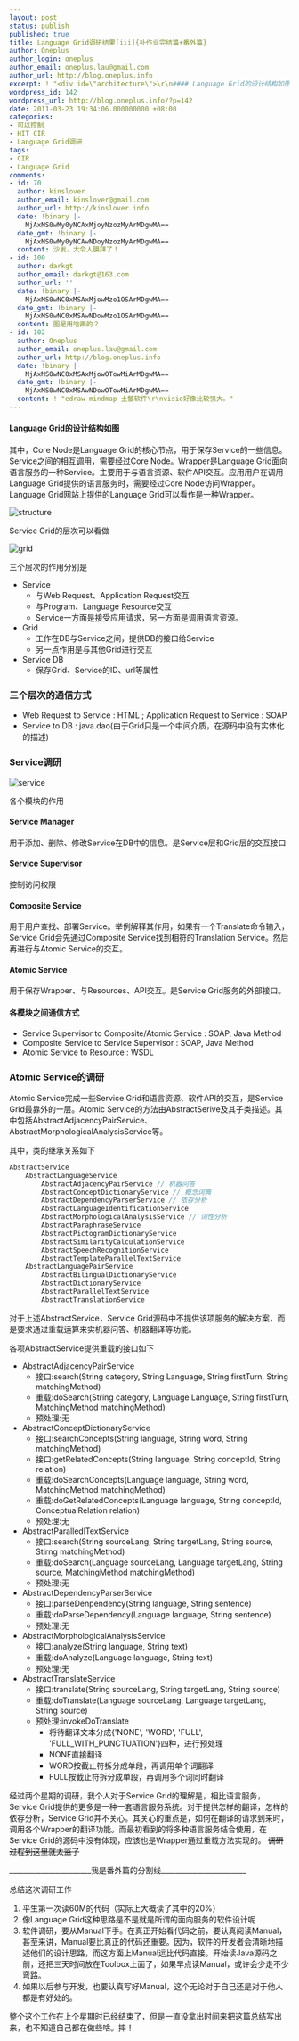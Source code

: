 ```yaml
---
layout: post
status: publish
published: true
title: Language Grid调研结果[iii]{补作业完结篇+番外篇}
author: Oneplus
author_login: oneplus
author_email: oneplus.lau@gmail.com
author_url: http://blog.oneplus.info
excerpt: ! "<div id=\"architecture\">\r\n#### Language Grid的设计结构如图\r\n\r\n"
wordpress_id: 142
wordpress_url: http://blog.oneplus.info/?p=142
date: 2011-03-23 19:34:06.000000000 +08:00
categories:
- 可以控制
- HIT CIR
- Language Grid调研
tags:
- CIR
- Language Grid
comments:
- id: 70
  author: kinslover
  author_email: kinslover@gmail.com
  author_url: http://kinslover.info
  date: !binary |-
    MjAxMS0wMy0yNCAxMjoyNzozMyArMDgwMA==
  date_gmt: !binary |-
    MjAxMS0wMy0yNCAwNDoyNzozMyArMDgwMA==
  content: 沙发，太令人膜拜了！
- id: 100
  author: darkgt
  author_email: darkgt@163.com
  author_url: ''
  date: !binary |-
    MjAxMS0wNC0xMSAxMjowMzo1OSArMDgwMA==
  date_gmt: !binary |-
    MjAxMS0wNC0xMSAwNDowMzo1OSArMDgwMA==
  content: 图是用啥画的？
- id: 102
  author: Oneplus
  author_email: oneplus.lau@gmail.com
  author_url: http://blog.oneplus.info
  date: !binary |-
    MjAxMS0wNC0xMSAxMjowOTowMiArMDgwMA==
  date_gmt: !binary |-
    MjAxMS0wNC0xMSAwNDowOTowMiArMDgwMA==
  content: ! "edraw mindmap 土鳖软件\r\nvisio好像比较强大。"
---
```

#### Language Grid的设计结构如图

其中，Core Node是Language Grid的核心节点，用于保存Service的一些信息。Service之间的相互调用，需要经过Core Node。Wrapper是Language Grid面向语言服务的一种Service。主要用于与语言资源、软件API交互。应用用户在调用Language Grid提供的语言服务时，需要经过Core Node访问Wrapper。Language Grid网站上提供的Language Grid可以看作是一种Wrapper。

![structure](http://blog.oneplus.info/wp-content/uploads/2011/03/2-1.png)

Service Grid的层次可以看做

![grid](http://blog.oneplus.info/wp-content/uploads/2011/03/2-2.png)

三个层次的作用分别是

* Service
    * 与Web Request、Application Request交互
    * 与Program、Language Resource交互
    * Service一方面是接受应用请求，另一方面是调用语言资源。
* Grid
    * 工作在DB与Service之间，提供DB的接口给Service
    * 另一点作用是与其他Grid进行交互
* Service DB
    * 保存Grid、Service的ID、url等属性

### 三个层次的通信方式

* Web Request to Service : HTML ; Application Request to Service : SOAP
* Service to DB : java.dao(由于Grid只是一个中间介质，在源码中没有实体化的描述)

### Service调研

![service](http://blog.oneplus.info/wp-content/uploads/2011/03/2-3.png)

各个模块的作用

#### Service Manager

用于添加、删除、修改Service在DB中的信息。是Service层和Grid层的交互接口

#### Service Supervisor

控制访问权限

#### Composite Service

用于用户查找、部署Service。举例解释其作用，如果有一个Translate命令输入，Service Grid会先通过Composite Service找到相符的Translation Service。然后再进行与Atomic Service的交互。

#### Atomic Service

用于保存Wrapper、与Resources、API交互。是Service Grid服务的外部接口。

#### 各模块之间通信方式

* Service Supervisor to Composite/Atomic Service : SOAP, Java Method
* Composite Service to Service Supervisor : SOAP, Java Method
* Atomic Service to Resource : WSDL

### Atomic Service的调研

Atomic Service完成一些Service Grid和语言资源、软件API的交互，是Service Grid最靠外的一层。Atomic Service的方法由AbstractSerive及其子类描述。其中包括AbstractAdjacencyPairService、AbstractMorphologicalAnalysisService等。

其中，类的继承关系如下

~~~java
AbstractService
	AbstractLanguageService
		AbstractAdjacencyPairService // 机器问答
		AbstractConceptDictionaryService // 概念词典
		AbstractDependencyParserService // 依存分析
		AbstractLanguageIdentificationService 
		AbstractMorphologicalAnalysisService // 词性分析
		AbstractParaphraseService
		AbstractPictogramDictionaryService
		AbstractSimilarityCalculationService
		AbstractSpeechRecognitionService
		AbstractTemplateParallelTextService
	AbstractLanguagePairService
		AbstractBilingualDictionaryService 
		AbstractDictionaryService
		AbstractParallelTextService
		AbstractTranslationService
~~~

对于上述AbstractService，Service Grid源码中不提供该项服务的解决方案，而是要求通过重载运算来实机器问答、机器翻译等功能。

各项AbstractService提供重载的接口如下

* AbstractAdjacencyPairService
    * 接口:search(String category, String Language, String firstTurn, String matchingMethod)
    * 重载:doSearch(String category, Language Language, String firstTurn, MatchingMethod matchingMethod)
    * 预处理:无
* AbstractConceptDictionaryService
    * 接口:searchConcepts(String language, String word, String matchingMethod)
    * 接口:getRelatedConcepts(String language, String conceptId, String relation)
    * 重载:doSearchConcepts(Language language, String word, MatchingMethod matchingMethod)
    * 重载:doGetRelatedConcepts(Language language, String conceptId, ConceptualRelation relation)
    * 预处理:无
* AbstractParalledlTextService
    * 接口:search(String sourceLang, String targetLang, String source, Stirng matchingMethod)
    * 重载:doSearch(Language sourceLang, Language targetLang, String source, MatchingMethod matchingMethod)
    * 预处理:无
* AbstractDependencyParserService
    * 接口:parseDenpendency(String language, String sentence)
    * 重载:doParseDependency(Language language, String sentence)
    * 预处理:无
* AbstractMorphologicalAnalysisService
    * 接口:analyze(String language, String text)
    * 重载:doAnalyze(Language language, String text)
    * 预处理:无
* AbstractTranslateService
    * 接口:translate(String sourceLang, String targetLang, String source)
    * 重载:doTranslate(Language sourceLang, Language targetLang, String source)
    * 预处理:invokeDoTranslate
        * 将待翻译文本分成{'NONE', 'WORD', 'FULL', 'FULL_WITH_PUNCTUATION'}四种，进行预处理
        * NONE直接翻译
        * WORD按截止符拆分成单段，再调用单个词翻译
        * FULL按截止符拆分成单段，再调用多个词同时翻译

经过两个星期的调研，我个人对于Service Grid的理解是，相比语言服务，Service Grid提供的更多是一种一套语言服务系统。对于提供怎样的翻译，怎样的依存分析，Service Grid并不关心。其关心的重点是，如何在翻译的请求到来时，调用各个Wrapper的翻译功能。而最初看到的将多种语言服务结合使用，在Service Grid的源码中没有体现，应该也是Wrapper通过重载方法实现的。
<del>调研过程到这里就太监了</del>

<div>_______________________我是番外篇的分割线________________________</div>

总结这次调研工作

1. 平生第一次读60M的代码（实际上大概读了其中的20%）
2. 像Language Grid这种思路是不是就是所谓的面向服务的软件设计呢
3. 软件调研，要从Manual下手。在真正开始看代码之前，要认真阅读Manual，甚至来讲，Manual要比真正的代码还重要。因为，软件的开发者会清晰地描述他们的设计思路，而这方面上Manual远比代码直接。开始读Java源码之前，还把三天时间放在Toolbox上面了，如果早点读Manual，或许会少走不少弯路。
4. 如果以后参与开发，也要认真写好Manual，这个无论对于自己还是对于他人都是有好处的。

整个这个工作在上个星期时已经结束了，但是一直没拿出时间来把这篇总结写出来，也不知道自己都在做些啥。摔！

